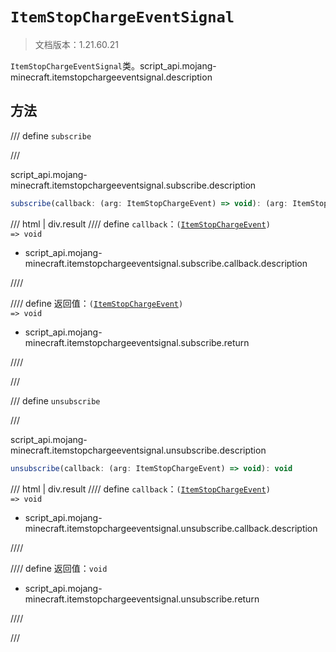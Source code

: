 # `ItemStopChargeEventSignal`

> 文档版本：1.21.60.21

`ItemStopChargeEventSignal`类。script_api.mojang-minecraft.itemstopchargeeventsignal.description

## 方法

/// define
`subscribe`


///

script_api.mojang-minecraft.itemstopchargeeventsignal.subscribe.description

```js
subscribe(callback: (arg: ItemStopChargeEvent) => void): (arg: ItemStopChargeEvent) => void
```

/// html | div.result
//// define
`callback`：<code>(<a href="../itemstopchargeevent/">ItemStopChargeEvent</a>) =&gt; void</code>

- script_api.mojang-minecraft.itemstopchargeeventsignal.subscribe.callback.description


////

//// define
返回值：<code>(<a href="../itemstopchargeevent/">ItemStopChargeEvent</a>) =&gt; void</code>

- script_api.mojang-minecraft.itemstopchargeeventsignal.subscribe.return


////

///


/// define
`unsubscribe`


///

script_api.mojang-minecraft.itemstopchargeeventsignal.unsubscribe.description

```js
unsubscribe(callback: (arg: ItemStopChargeEvent) => void): void
```

/// html | div.result
//// define
`callback`：<code>(<a href="../itemstopchargeevent/">ItemStopChargeEvent</a>) =&gt; void</code>

- script_api.mojang-minecraft.itemstopchargeeventsignal.unsubscribe.callback.description


////

//// define
返回值：`void`

- script_api.mojang-minecraft.itemstopchargeeventsignal.unsubscribe.return


////

///


